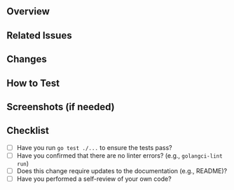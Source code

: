 ## Overview

<!-- Describe the purpose and overview of this PR concisely. -->


## Related Issues

<!-- If there are any related issues, link them here. -->
<!-- e.g., Close #123 -->


## Changes

<!-- Describe the specific changes you made. -->
<!-- - [ ] Change 1 -->
<!-- - [ ] Change 2 -->


## How to Test

<!-- Describe how to test the changes. -->
<!-- e.g., Start `gonsole` and run `my_pkg.MyFunc()` to... -->


## Screenshots (if needed)

<!-- If there are visual changes, such as UI modifications, please attach screenshots. -->


## Checklist

- [ ] Have you run `go test ./...` to ensure the tests pass?
- [ ] Have you confirmed that there are no linter errors? (e.g., `golangci-lint run`)
- [ ] Does this change require updates to the documentation (e.g., README)?
- [ ] Have you performed a self-review of your own code?